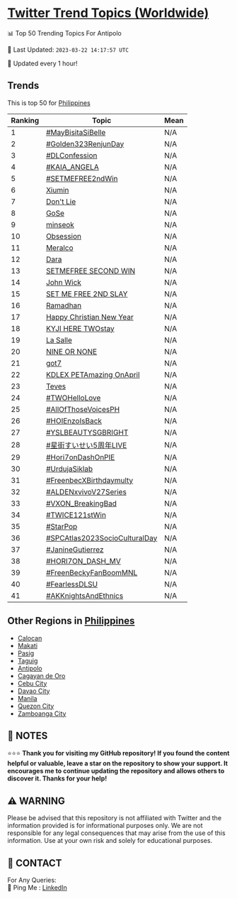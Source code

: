 [Twitter Trend Topics (Worldwide)](https://github.com/ErcinDedeoglu/Twitter-Trend-Topics)
==========


📊 Top 50 Trending Topics For Antipolo

📆 Last Updated: `2023-03-22 14:17:57 UTC`

🔧 Updated every 1 hour!


## Trends

This is top 50 for [Philippines](</Philippines>)

| Ranking | Topic | Mean |
| ------- | ------------ | ------------ |
| 1 | [#MayBisitaSiBelle](http://twitter.com/search?q=%23MayBisitaSiBelle) | N/A |
| 2 | [#Golden323RenjunDay](http://twitter.com/search?q=%23Golden323RenjunDay) | N/A |
| 3 | [#DLConfession](http://twitter.com/search?q=%23DLConfession) | N/A |
| 4 | [#KAIA_ANGELA](http://twitter.com/search?q=%23KAIA_ANGELA) | N/A |
| 5 | [#SETMEFREE2ndWin](http://twitter.com/search?q=%23SETMEFREE2ndWin) | N/A |
| 6 | [Xiumin](http://twitter.com/search?q=Xiumin) | N/A |
| 7 | [Don't Lie](http://twitter.com/search?q=Don%27t+Lie) | N/A |
| 8 | [GoSe](http://twitter.com/search?q=GoSe) | N/A |
| 9 | [minseok](http://twitter.com/search?q=minseok) | N/A |
| 10 | [Obsession](http://twitter.com/search?q=Obsession) | N/A |
| 11 | [Meralco](http://twitter.com/search?q=Meralco) | N/A |
| 12 | [Dara](http://twitter.com/search?q=Dara) | N/A |
| 13 | [SETMEFREE SECOND WIN](http://twitter.com/search?q=SETMEFREE+SECOND+WIN) | N/A |
| 14 | [John Wick](http://twitter.com/search?q=John+Wick) | N/A |
| 15 | [SET ME FREE 2ND SLAY](http://twitter.com/search?q=SET+ME+FREE+2ND+SLAY) | N/A |
| 16 | [Ramadhan](http://twitter.com/search?q=Ramadhan) | N/A |
| 17 | [Happy Christian New Year](http://twitter.com/search?q=Happy+Christian+New+Year) | N/A |
| 18 | [KYJI HERE TWOstay](http://twitter.com/search?q=KYJI+HERE+TWOstay) | N/A |
| 19 | [La Salle](http://twitter.com/search?q=La+Salle) | N/A |
| 20 | [NINE OR NONE](http://twitter.com/search?q=NINE+OR+NONE) | N/A |
| 21 | [got7](http://twitter.com/search?q=got7) | N/A |
| 22 | [KDLEX PETAmazing OnApril](http://twitter.com/search?q=KDLEX+PETAmazing+OnApril) | N/A |
| 23 | [Teves](http://twitter.com/search?q=Teves) | N/A |
| 24 | [#TWOHelloLove](http://twitter.com/search?q=%23TWOHelloLove) | N/A |
| 25 | [#AllOfThoseVoicesPH](http://twitter.com/search?q=%23AllOfThoseVoicesPH) | N/A |
| 26 | [#HOIEnzoIsBack](http://twitter.com/search?q=%23HOIEnzoIsBack) | N/A |
| 27 | [#YSLBEAUTYSGBRIGHT](http://twitter.com/search?q=%23YSLBEAUTYSGBRIGHT) | N/A |
| 28 | [#星街すいせい5周年LIVE](http://twitter.com/search?q=%23%e6%98%9f%e8%a1%97%e3%81%99%e3%81%84%e3%81%9b%e3%81%845%e5%91%a8%e5%b9%b4LIVE) | N/A |
| 29 | [#Hori7onDashOnPIE](http://twitter.com/search?q=%23Hori7onDashOnPIE) | N/A |
| 30 | [#UrdujaSiklab](http://twitter.com/search?q=%23UrdujaSiklab) | N/A |
| 31 | [#FreenbecXBirthdaymulty](http://twitter.com/search?q=%23FreenbecXBirthdaymulty) | N/A |
| 32 | [#ALDENxvivoV27Series](http://twitter.com/search?q=%23ALDENxvivoV27Series) | N/A |
| 33 | [#VXON_BreakingBad](http://twitter.com/search?q=%23VXON_BreakingBad) | N/A |
| 34 | [#TWICE121stWin](http://twitter.com/search?q=%23TWICE121stWin) | N/A |
| 35 | [#StarPop](http://twitter.com/search?q=%23StarPop) | N/A |
| 36 | [#SPCAtlas2023SocioCulturalDay](http://twitter.com/search?q=%23SPCAtlas2023SocioCulturalDay) | N/A |
| 37 | [#JanineGutierrez](http://twitter.com/search?q=%23JanineGutierrez) | N/A |
| 38 | [#HORI7ON_DASH_MV](http://twitter.com/search?q=%23HORI7ON_DASH_MV) | N/A |
| 39 | [#FreenBeckyFanBoomMNL](http://twitter.com/search?q=%23FreenBeckyFanBoomMNL) | N/A |
| 40 | [#FearlessDLSU](http://twitter.com/search?q=%23FearlessDLSU) | N/A |
| 41 | [#AKKnightsAndEthnics](http://twitter.com/search?q=%23AKKnightsAndEthnics) | N/A |



## Other Regions in [Philippines](</Philippines>)

* [Calocan](</Philippines/Calocan.md>)
* [Makati](</Philippines/Makati.md>)
* [Pasig](</Philippines/Pasig.md>)
* [Taguig](</Philippines/Taguig.md>)
* [Antipolo](</Philippines/Antipolo.md>)
* [Cagayan de Oro](</Philippines/Cagayan de Oro.md>)
* [Cebu City](</Philippines/Cebu City.md>)
* [Davao City](</Philippines/Davao City.md>)
* [Manila](</Philippines/Manila.md>)
* [Quezon City](</Philippines/Quezon City.md>)
* [Zamboanga City](</Philippines/Zamboanga City.md>)



## 📝 NOTES

⭐⭐⭐ **Thank you for visiting my GitHub repository! If you found the content helpful or valuable, leave a star on the repository to show your support. It encourages me to continue updating the repository and allows others to discover it. Thanks for your help!**


## ⚠️ WARNING

Please be advised that this repository is not affiliated with Twitter and the information provided is for informational purposes only. We are not responsible for any legal consequences that may arise from the use of this information. Use at your own risk and solely for educational purposes.


## 📨 CONTACT

 For Any Queries:  
            🏓 Ping Me : [LinkedIn](https://www.linkedin.com/in/ercindedeoglu/)

